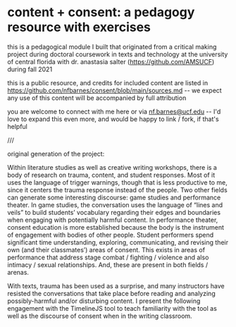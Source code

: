# content + consent: a pedagogy resource with exercises

this is a pedagogical module I built that originated from a critical making project during doctoral coursework in texts and technology at the university of central florida with dr. anastasia salter (https://github.com/AMSUCF) during fall 2021

this is a public resource, and credits for included content are listed in https://github.com/nfbarnes/consent/blob/main/sources.md -- we expect any use of this content will be accompanied by full attribution

you are welcome to connect with me here or via nf.barnes@ucf.edu -- I'd love to expand this even more, and would be happy to link / fork, if that's helpful

///


original generation of the project: 


Within literature studies as well as creative writing workshops, there is a body of research on trauma, content, and student responses. Most of it uses the language of trigger warnings, though that is less productive to me, since it centers the trauma response instead of the people.  Two other fields can generate some interesting discourse: game studies and performance theater. In game studies, the conversation uses the language of “lines and veils” to build students’ vocabulary regarding their edges and boundaries when engaging with potentially harmful content. In performance theater, consent education is more established because the body is the instrument of engagement with bodies of other people. Student performers spend significant time understanding, exploring, communicating, and revising their own (and their classmates’) areas of consent. This exists in areas of performance that address stage combat / fighting / violence and also intimacy / sexual relationships. And, these are present in both fields / arenas.


With texts, trauma has been used as a surprise, and many instructors have resisted the conversations that take place before reading and analyzing possibly-harmful and/or disturbing content. I present the following engagement with the TimelineJS tool to teach familiarity with the tool as well as the discourse of consent when in the writing classroom. 

